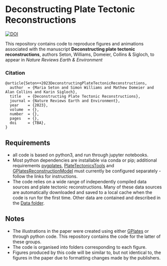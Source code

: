 # Deconstructing Plate Tectonic Reconstructions

[![DOI](https://zenodo.org/badge/526650363.svg)](https://zenodo.org/badge/latestdoi/526650363)

This repository contains code to reproduce figures and animations associated with the manuscript **Deconstructing plate tectonic reconstructions**, authors Seton, Williams, Domeier, Collins & Sigloch, to appear in *Nature Reviews Earth & Environment*

### Citation
```
@article{Seton++2023DeconstructingPlateTectonicReconstructions,
  author  = {Maria Seton and Simon Williams and Mathew Domeier and Alan Collins and Karin Sigloch},
  title   = {Deconstructing Plate Tectonic Reconstructions},
  journal = {Nature Reviews Earth and Environment},
  year    = {2023},
  volume  = {},
  number  = {},
  pages   = {},
  doi     = {TBA},
}
```

## Requirements
- all code is based on python3, and run through jupyter notebooks. 
- Most python dependencies are installable via conda or pip; additional requirements [pygplates](https://www.gplates.org/docs/pygplates/), [PlateTectonicsTools](https://github.com/EarthByte/PlateTectonicTools) and [GPlatesReconstructionModel](https://github.com/siwill22/GPlatesReconstructionModel) must currently be configured separately - follow the links for instructions.
- The code relies on a wide range of independently compiled data sources and plate tectonic reconstructions. Many of these data sources are automatically downloaded and saved to a local cache when the code is run for the first time. Other data are contained and described in the [Data folder](../main/data).


## Notes
- The illustrations in the paper were created using either [GPlates](http://www.gplates.org) or through python code. This repository contains the code for the latter of these groups.
- The code is organised into folders corresponding to each figure. 
- Figures produced by this code will be similar to, but not identical to, the figures in the paper due to formatting changes made by the publishers.

